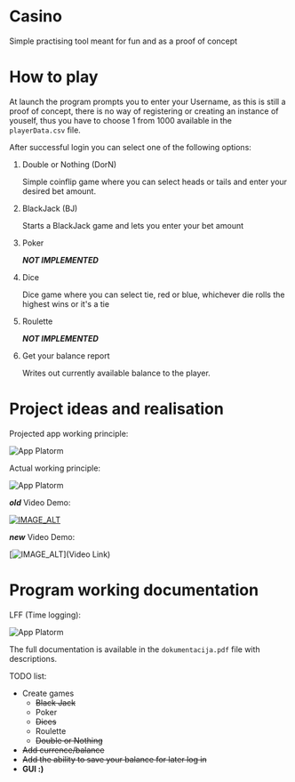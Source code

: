 # Casino
Simple practising tool meant for fun and as a proof of concept

# How to play
At launch the program prompts you to enter your Username, as this is still a proof of concept, there is no way of registering or creating an instance of youself, thus you have to choose 1 from 1000 available in the `playerData.csv` file.

After successful login you can select one of the following options:

1. Double or Nothing (DorN)
    
     Simple coinflip game where you can select heads or tails and enter your desired bet amount.
2. BlackJack (BJ)
    
    Starts a BlackJack game and lets you enter your bet amount
3. Poker

    ***NOT IMPLEMENTED***
4. Dice

    Dice game where you can select tie, red or blue, whichever die rolls the highest wins or it's a tie
5. Roulette

    ***NOT IMPLEMENTED***
6. Get your balance report

    Writes out currently available balance to the player.

# Project ideas and realisation

Projected app working principle:

![App Platorm](https://i.imgur.com/RzxE3Pd.png)


Actual working principle:

![App Platorm](https://i.imgur.com/TFQfNTB.png)

***old*** Video Demo:

[![IMAGE_ALT](https://img.youtube.com/vi/aK-zYPDWDHM/0.jpg)](https://www.youtube.com/watch?v=aK-zYPDWDHM&feature=youtu.be&themeRefresh=1)


***new*** Video Demo:

[![IMAGE_ALT](https://img.youtube.com/vi/VIDEO_ID/0.jpg)](Video Link)

# Program working documentation

LFF (Time logging):

![App Platorm](https://i.imgur.com/Rm6ha2V.png)

The full documentation is available in the `dokumentacija.pdf` file with descriptions.

TODO list:
- Create games
    - ~~Black Jack~~
    - Poker
    - ~~Dices~~
    - Roulette
    - ~~Double or Nothing~~
- ~~Add currence/balance~~
- ~~Add the ability to save your balance for later log in~~
- **GUI :)**
